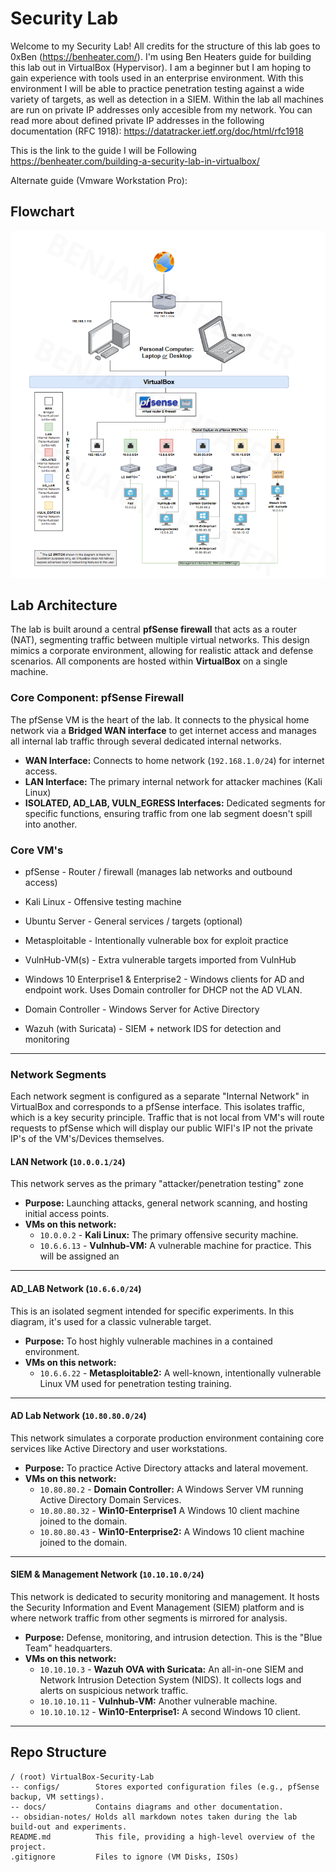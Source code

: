 # Security Lab
Welcome to my Security Lab! All credits for the structure of this lab goes to 0xBen (https://benheater.com/). I'm using Ben Heaters guide for building this lab out in VirtualBox (Hypervisor). I am a beginner but I am hoping to gain experience with tools used in an enterprise environment. With this environment I will be able to practice penetration testing against a wide variety of targets, as well as detection in a SIEM. Within the lab all machines are run on private IP addresses only accesible from my network. You can read more about defined private IP addresses in the following documentation (RFC 1918): https://datatracker.ietf.org/doc/html/rfc1918

This is the link to the guide I will be Following https://benheater.com/building-a-security-lab-in-virtualbox/

Alternate guide (Vmware Workstation Pro): 

## Flowchart
![Lab Architecture Diagram](./docs/FlowChart.png)

##  Lab Architecture 

The lab is built around a central **pfSense firewall** that acts as a router (NAT), segmenting traffic between multiple virtual networks. This design mimics a corporate environment, allowing for realistic attack and defense scenarios. All components are hosted within **VirtualBox** on a single machine.


### Core Component: pfSense Firewall

The pfSense VM is the heart of the lab. It connects to the physical home network via a **Bridged WAN interface** to get internet access and manages all internal lab traffic through several dedicated internal networks.

* **WAN Interface:** Connects to home network (`192.168.1.0/24`) for internet access.
* **LAN Interface:** The primary internal network for attacker machines (Kali Linux)
* **ISOLATED, AD_LAB, VULN_EGRESS Interfaces:** Dedicated segments for specific functions, ensuring traffic from one lab segment doesn't spill into another.

### Core VM's
* pfSense - Router / firewall (manages lab networks and outbound access)

* Kali Linux - Offensive testing machine

* Ubuntu Server - General services / targets (optional)

* Metasploitable - Intentionally vulnerable box for exploit practice

* VulnHub-VM(s) - Extra vulnerable targets imported from VulnHub

* Windows 10 Enterprise1 & Enterprise2 - Windows clients for AD and endpoint work. Uses Domain controller for DHCP not the AD VLAN. 

* Domain Controller - Windows Server for Active Directory

* Wazuh (with Suricata) - SIEM + network IDS for detection and monitoring

---

### Network Segments 

Each network segment is configured as a separate "Internal Network" in VirtualBox and corresponds to a pfSense interface. This isolates traffic, which is a key security principle. Traffic that is not local from VM's will route requests to pfSense which will display our public WIFI's IP not the private IP's of the VM's/Devices themselves.

####  LAN Network (`10.0.0.1/24`)
This network serves as the primary "attacker/penetration testing" zone 

* **Purpose:** Launching attacks, general network scanning, and hosting initial access points.
* **VMs on this network:**
    * `10.0.0.2` - **Kali Linux:** The primary offensive security machine.
    * `10.6.6.13` - **Vulnhub-VM:** A vulnerable machine for practice. This will be assigned an

---

####  AD_LAB Network (`10.6.6.0/24`)
This is an isolated segment intended for specific experiments. In this diagram, it's used for a classic vulnerable target.

* **Purpose:** To host highly vulnerable machines in a contained environment.
* **VMs on this network:**
    * `10.6.6.22` - **Metasploitable2:** A well-known, intentionally vulnerable Linux VM used for penetration testing training.

---

####  AD Lab Network (`10.80.80.0/24`)
This network simulates a corporate production environment containing core services like Active Directory and user workstations.

* **Purpose:** To practice Active Directory attacks and lateral movement.
* **VMs on this network:**
    * `10.80.80.2` - **Domain Controller:** A Windows Server VM running Active Directory Domain Services.
    * `10.80.80.32` - **Win10-Enterprise1** A Windows 10 client machine joined to the domain. 
    * `10.80.80.43` - **Win10-Enterprise2:** A Windows 10 client machine joined to the domain.

---

####  SIEM & Management Network (`10.10.10.0/24`)
This network is dedicated to security monitoring and management. It hosts the Security Information and Event Management (SIEM) platform and is where network traffic from other segments is mirrored for analysis.

* **Purpose:** Defense, monitoring, and intrusion detection. This is the "Blue Team" headquarters.
* **VMs on this network:**
    * `10.10.10.3` - **Wazuh OVA with Suricata:** An all-in-one SIEM and Network Intrusion Detection System (NIDS). It collects logs and alerts on suspicious network traffic.
    * `10.10.10.11` - **Vulnhub-VM:** Another vulnerable machine.
    * `10.10.10.12` - **Win10-Enterprise1:** A second Windows 10 client.

--- 

## Repo Structure 

```
/ (root) VirtualBox-Security-Lab
-- configs/        Stores exported configuration files (e.g., pfSense backup, VM settings).
-- docs/           Contains diagrams and other documentation. 
-- obsidian-notes/ Holds all markdown notes taken during the lab build-out and experiments.
README.md          This file, providing a high-level overview of the project.
.gitignore         Files to ignore (VM Disks, ISOs)
```
